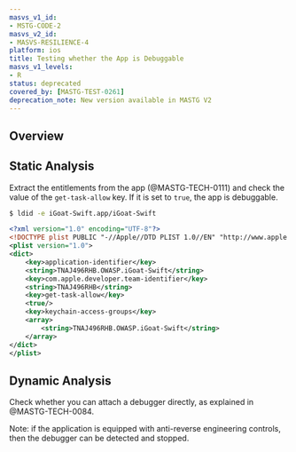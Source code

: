 ```yaml
---
masvs_v1_id:
- MSTG-CODE-2
masvs_v2_id:
- MASVS-RESILIENCE-4
platform: ios
title: Testing whether the App is Debuggable
masvs_v1_levels:
- R
status: deprecated
covered_by: [MASTG-TEST-0261]
deprecation_note: New version available in MASTG V2
---
```


## Overview

## Static Analysis

Extract the entitlements from the app (@MASTG-TECH-0111) and check the value of the `get-task-allow` key. If it is set to `true`, the app is debuggable.

```bash
$ ldid -e iGoat-Swift.app/iGoat-Swift
```

```xml
<?xml version="1.0" encoding="UTF-8"?>
<!DOCTYPE plist PUBLIC "-//Apple//DTD PLIST 1.0//EN" "http://www.apple.com/DTDs/PropertyList-1.0.dtd">
<plist version="1.0">
<dict>
    <key>application-identifier</key>
    <string>TNAJ496RHB.OWASP.iGoat-Swift</string>
    <key>com.apple.developer.team-identifier</key>
    <string>TNAJ496RHB</string>
    <key>get-task-allow</key>
    <true/>
    <key>keychain-access-groups</key>
    <array>
        <string>TNAJ496RHB.OWASP.iGoat-Swift</string>
    </array>
</dict>
</plist>
```

## Dynamic Analysis

Check whether you can attach a debugger directly, as explained in @MASTG-TECH-0084.

Note: if the application is equipped with anti-reverse engineering controls, then the debugger can be detected and stopped.
